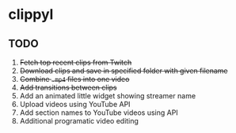 # clippyl
## TODO
1. ~~Fetch top recent clips from Twitch~~
2. ~~Download clips and save in specified folder with given filename~~
3. ~~Combine `.mp4` files into one video~~
4. ~~Add transitions between clips~~
5. Add an animated little widget showing streamer name
6. Upload videos using YouTube API
7. Add section names to YouTube videos using API
8. Additional programatic video editing